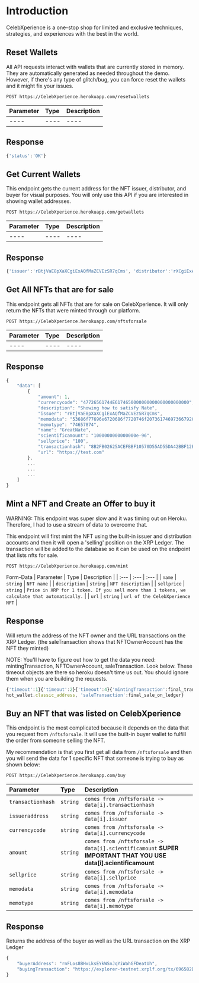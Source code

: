 # Introduction

CelebXperience is a one-stop shop for limited and exclusive techniques, strategies, and experiences with the best in the world.

## Reset Wallets

All API requests interact with wallets that are currently stored in memory. They are automatically generated as needed throughout the demo. However, if there's any type of glitch/bug, you can force reset the wallets and it might fix your issues.

```http
POST https://CelebXperience.herokuapp.com/resetwallets
```

| Parameter | Type | Description |
| :--- | :--- | :--- |
| ---- | ---- | ---- |


## Response

```javascript
{'status':'OK'}
```


## Get Current Wallets

This endpoint gets the current address for the NFT issuer, distributor, and buyer for visual purposes. You will only use this API if you are interested in showing wallet addresses.

```http
POST https://CelebXperience.herokuapp.com/getwallets
```

| Parameter | Type | Description |
| :--- | :--- | :--- |
| ---- | ---- | ---- |

## Response

```javascript
{'issuer':'rBtjVaE8pXaXCgiExAQfMaZCVEzSR7qCms', 'distributor':'rXCgiExAQfMaZCVEzSR7qCmsBtjVaE8pXa', 'buyer':'rVEzSR7qCmXCgiExAQfMaZCsBtjVaE8pXa'}
```

## Get All NFTs that are for sale

This endpoint gets all NFTs that are for sale on CelebXperience. It will only return the NFTs that were minted through our platform.

```http
POST https://CelebXperience.herokuapp.com/nftsforsale
```

| Parameter | Type | Description |
| :--- | :--- | :--- |
| ---- | ---- | ---- |

## Response

```javascript
{
    "data": [
        {
            "amount": 1,
            "currencycode": "47726561744E6174650000000000000000000000",
            "description": "Showing how to satisfy Nate",
            "issuer": "rBtjVaE8pXaXCgiExAQfMaZCVEzSR7qCms",
            "memodata": "53686f77696e6720686f7720746f2073617469736679204e6174650a75726c3a2068747470733a2f2f746573742e636f6d",
            "memotype": "74657874",
            "name": "GreatNate",
            "scientificamount": "1000000000000000e-96",
            "sellprice": "100",
            "transactionhash": "8B2FB02625ACEFBBF10570D55AD55DA42BBF12BE13668C4B66A039B94A4B6019",
            "url": "https://test.com"
        },
        ...
        ...
        ...
    ]
}
```

## Mint a NFT and Create an Offer to buy it
WARNING: This endpoint was super slow and it was timing out on Heroku. Therefore, I had to use a stream of data to overcome that.

This endpoint will first mint the NFT using the built-in issuer and distribution accounts and then it will open a 'selling' position on the XRP Ledger. The transaction will be added to the database so it can be used on the endpoint that lists nfts for sale.

```http
POST https://CelebXperience.herokuapp.com/mint
```

Form-Data
| Parameter | Type | Description |
| :--- | :--- | :--- |
| `name` | `string` | `NFT name` |
| `description` | `string` | `NFT description` |
| `sellprice` | `string` | `Price in XRP for 1 token. If you sell more than 1 tokens, we calculate that automatically.` |
| `url` | `string` | `url of the CelebXperience NFT` |


## Response
Will return the address of the NFT owner and the URL transactions on the XRP Ledger. (the saleTransaction shows that NFTOwnerAccount has the NFT they minted)

NOTE: You'll have to figure out how to get the data you need:  mintingTransaction, NFTOwnerAccount, saleTransaction.
Look below. These timeout objects are there so heroku doesn't time us out. You should ignore them when you are building the requests.

```javascript
{'timeout':1}{'timeout':2}{'timeout':4}{'mintingTransaction':final_transaction_url_on_ledger, 'NFTOwnerAccount':
hot_wallet.classic_address, 'saleTransaction':final_sale_on_ledger}
```


## Buy an NFT that was listed on CelebXperience

This endpoint is the most complicated because it depends on the data that you request from `/nftsforsale`. It will use the built-in buyer wallet to fulfill the order from someone selling the NFT.

My recommendation is that you first get all data from `/nftsforsale` and then you will send the data for 1 specific NFT that someone is trying to buy as shown below:

```http
POST https://CelebXperience.herokuapp.com/buy
```

| Parameter | Type | Description |
| :--- | :--- | :--- |
| `transactionhash` | `string` | `comes from /nftsforsale -> data[i].transactionhash` |
| `issueraddress` | `string` | `comes from /nftsforsale -> data[i].issuer` |
| `currencycode` | `string` | `comes from /nftsforsale -> data[i].currencycode` |
| `amount` | `string` | `comes from /nftsforsale -> data[i].scientificamount` **SUPER IMPORTANT THAT YOU USE data[i].scientificamount** |
| `sellprice` | `string` | `comes from /nftsforsale -> data[i].sellprice`|
| `memodata` | `string` | `comes from /nftsforsale -> data[i].memodata`|
| `memotype` | `string` | `comes from /nftsforsale -> data[i].memotype`|

## Response
Returns the address of the buyer as well as the URL transaction on the XRP Ledger

```javascript
{
    "buyerAddress": "rnFLos8BHxLksEYkWSnJqYiWahGFDeatUh",
    "buyingTransaction": "https://explorer-testnet.xrplf.org/tx/696582D9641E4C5882C141ED278DFE9BF64C8984304DCBF19C72E99F45CC422B"
}
```
